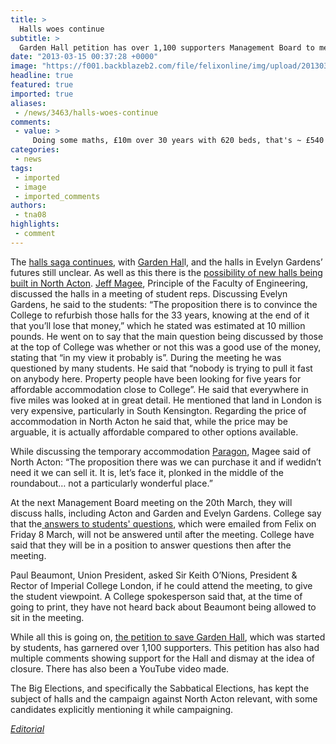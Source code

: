 ```yaml
---
title: >
  Halls woes continue
subtitle: >
  Garden Hall petition has over 1,100 supporters Management Board to meet on 20th March Cost of Evelyn Gardens refurbishment reportedly £10m for 33 years College to answer students’ questions after Management Board meeting
date: "2013-03-15 00:37:28 +0000"
image: "https://f001.backblazeb2.com/file/felixonline/img/upload/201303150036-tna08-gardendoorposter.jpg"
headline: true
featured: true
imported: true
aliases:
 - /news/3463/halls-woes-continue
comments:
 - value: >
     Doing some maths, £10m over 30 years with 620 beds, that's ~ £540 per person, per year. That comes to an extra £13 per person, per week. <br> <br>I'm certain that pretty much everyone would rather pay an extra £13 a week (and a lot of rooms will still come under the £150 pw that North Acton will cost) and remain in Evelyn Gardens.
categories:
 - news
tags:
 - imported
 - image
 - imported_comments
authors:
 - tna08
highlights:
 - comment
---
```


The [halls saga continues](http://felixonline.co.uk/news/3347/anger-over-new-halls/), with [Garden Hal](http://felixonline.co.uk/news/3441/protest-over-garden-closure/)l, and the halls in Evelyn Gardens’ futures still unclear. As well as this there is the [possibility of new halls being built in North Acton](http://felixonline.co.uk/news/3417/pressure-continues-over-acton/). [Jeff Magee](http://www3.imperial.ac.uk/people/j.magee), Principle of the Faculty of Engineering, discussed the halls in a meeting of student reps. Discussing Evelyn Gardens, he said to the students: “The proposition there is to convince the College to refurbish those halls for the 33 years, knowing at the end of it that you’ll lose that money,” which he stated was estimated at 10 million pounds. He went on to say that the main question being discussed by those at the top of College was whether or not this was a good use of the money, stating that “in my view it probably is”. During the meeting he was questioned by many students. He said that “nobody is trying to pull it fast on anybody here. Property people have been looking for five years for affordable accommodation close to College”. He said that everywhere in five miles was looked at in great detail. He mentioned that land in London is very expensive, particularly in South Kensington. Regarding the price of accommodation in North Acton he said that, while the price may be arguable, it is actually affordable compared to other options available.

While discussing the temporary accommodation [Paragon](http://felixonline.co.uk/news/3355/paragon-a-case-study-of-distance/), Magee said of North Acton: “The proposition there was we can purchase it and if wedidn’t need it we can sell it. It is, let’s face it, plonked in the middle of the roundabout… not a particularly wonderful place.”

At the next Management Board meeting on the 20th March, they will discuss halls, including Acton and Garden and Evelyn Gardens. College say that the[ answers to students' questions](http://felixonline.co.uk/news/3417/pressure-continues-over-acton/), which were emailed from Felix on Friday 8 March, will not be answered until after the meeting. College have said that they will be in a position to answer questions then after the meeting.

Paul Beaumont, Union President, asked Sir Keith O’Nions, President & Rector of Imperial College London, if he could attend the meeting, to give the student viewpoint. A College spokesperson said that, at the time of going to print, they have not heard back about Beaumont being allowed to sit in the meeting.

While all this is going on, [the petition to save Garden Hall](http://www.change.org/en-GB/petitions/imperial-college-save-garden-hall), which was started by students, has garnered over 1,100 supporters. This petition has also had multiple comments showing support for the Hall and dismay at the idea of closure. There has also been a YouTube video made.

The Big Elections, and specifically the Sabbatical Elections, has kept the subject of halls and the campaign against North Acton relevant, with some candidates explicitly mentioning it while campaigning.

_[Editorial](http://felixonline.co.uk/comment/3455/hall-so-hard-college-cant-affordably-locate-me/)_
